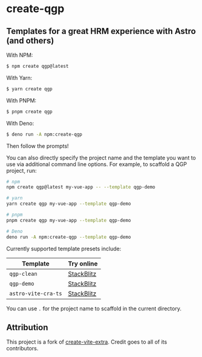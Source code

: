# create-qgp

## Templates for a great HRM experience with Astro (and others)

With NPM:

```bash
$ npm create qgp@latest
```

With Yarn:

```bash
$ yarn create qgp
```

With PNPM:

```bash
$ pnpm create qgp
```

With Deno:

```bash
$ deno run -A npm:create-qgp
```

Then follow the prompts!

You can also directly specify the project name and the template you want to use via additional command line options. For example, to scaffold a QGP project, run:

```bash
# npm
npm create qgp@latest my-vue-app -- --template qgp-demo

# yarn
yarn create qgp my-vue-app --template qgp-demo

# pnpm
pnpm create qgp my-vue-app --template qgp-demo

# Deno
deno run -A npm:create-qgp --template qgp-demo
```

Currently supported template presets include:

| Template            | Try online                                                                                                   |
| ------------------- | ------------------------------------------------------------------------------------------------------------ |
| `qgp-clean`    | [StackBlitz](https://stackblitz.com/fork/github/JLarky/create-qgp/tree/main/template-qgp-clean) |
| `qgp-demo`       | [StackBlitz](https://stackblitz.com/fork/github/JLarky/create-qgp/tree/main/template-qgp-demo)    |
| `astro-vite-cra-ts`    | [StackBlitz](https://stackblitz.com/fork/github/JLarky/create-qgp/tree/main/template-astro-vite-cra-ts) |

You can use `.` for the project name to scaffold in the current directory.

## Attribution

This project is a fork of [create-vite-extra](https://github.com/bluwy/create-vite-extra). Credit goes to all of its contributors.

